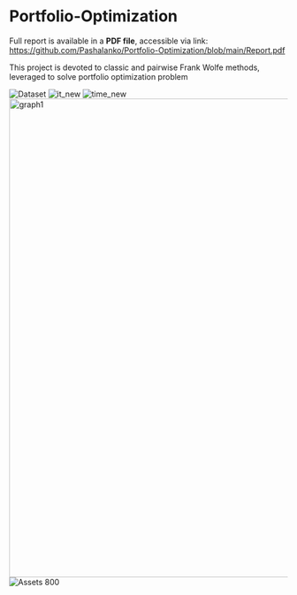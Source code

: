 # Portfolio-Optimization
Full report is available in a **PDF file**, accessible via link:
https://github.com/PashaIanko/Portfolio-Optimization/blob/main/Report.pdf

This project is devoted to classic and pairwise Frank Wolfe methods, leveraged to solve portfolio optimization problem


![Dataset](https://user-images.githubusercontent.com/55174155/180304441-aa55abbc-ef38-4901-b7ff-4dce775ec8ad.jpg)
![it_new](https://user-images.githubusercontent.com/55174155/180304495-b346410d-f580-4346-a1db-fca5a6ceb287.png)
![time_new](https://user-images.githubusercontent.com/55174155/180304531-bcd2193c-1727-4853-a55b-4bd682584bd5.png)
<img width="865" alt="graph1" src="https://user-images.githubusercontent.com/55174155/180304551-85941991-ac0f-441e-bcb3-f4c8c0321c95.png">
![Assets 800](https://user-images.githubusercontent.com/55174155/180304583-2c10d765-7c08-4ff4-b7f0-44949d2285f7.jpg)
